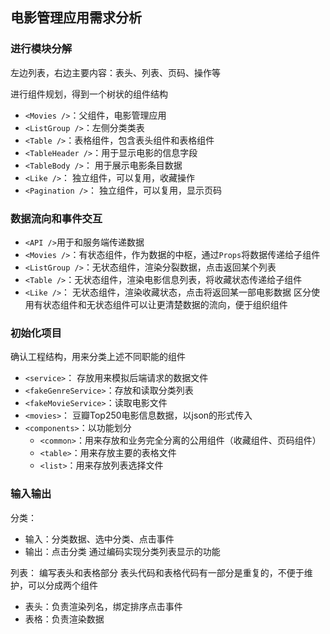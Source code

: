 ## 电影管理应用需求分析

### 进行模块分解
左边列表，右边主要内容：表头、列表、页码、操作等

进行组件规划，得到一个树状的组件结构
- `<Movies />`：父组件，电影管理应用
- `<ListGroup />`：左侧分类类表
- `<Table />`：表格组件，包含表头组件和表格组件
- `<TableHeader />`：用于显示电影的信息字段
- `<TableBody />`： 用于展示电影条目数据
- `<Like />`： 独立组件，可以复用，收藏操作
- `<Pagination />`： 独立组件，可以复用，显示页码

### 数据流向和事件交互
- `<API />`用于和服务端传递数据
- `<Movies />`：有状态组件，作为数据的中枢，通过`Props`将数据传递给子组件
- `<ListGroup />`：无状态组件，渲染分裂数据，点击返回某个列表
- `<Table />`：无状态组件，渲染电影信息列表，将收藏状态传递给子组件
- `<Like />`： 无状态组件，渲染收藏状态，点击将返回某一部电影数据
区分使用有状态组件和无状态组件可以让更清楚数据的流向，便于组织组件

### 初始化项目
确认工程结构，用来分类上述不同职能的组件
- `<service>`： 存放用来模拟后端请求的数据文件
- `<fakeGenreService>`：存放和读取分类列表
- `<fakeMovieService>`：读取电影文件
- `<movies>`： 豆瓣Top250电影信息数据，以json的形式传入
- `<components>`：以功能划分
  - `<common>`：用来存放和业务完全分离的公用组件（收藏组件、页码组件）
  - `<table>`：用来存放主要的表格文件
  - `<list>`：用来存放列表选择文件

### 输入输出
分类：
- 输入：分类数据、选中分类、点击事件
- 输出：点击分类
通过编码实现分类列表显示的功能

列表：
编写表头和表格部分
表头代码和表格代码有一部分是重复的，不便于维护，可以分成两个组件
- 表头：负责渲染列名，绑定排序点击事件
- 表格：负责渲染数据